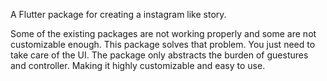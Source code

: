<!--
This README describes the package. If you publish this package to pub.dev,
this README's contents appear on the landing page for your package.

For information about how to write a good package README, see the guide for
[writing package pages](https://dart.dev/guides/libraries/writing-package-pages).

For general information about developing packages, see the Dart guide for
[creating packages](https://dart.dev/guides/libraries/create-library-packages)
and the Flutter guide for
[developing packages and plugins](https://flutter.dev/developing-packages).
-->

A Flutter package for creating a instagram like story. 

Some of the existing packages are not working properly and some are not customizable enough. This package solves that problem. You just need to take care of the UI. The package only abstracts the burden of guestures and controller. Making it highly customizable and easy to use.
